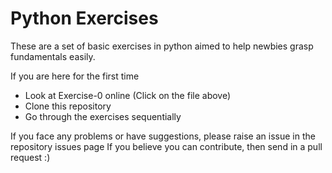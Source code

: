 # Python Exercises
These are a set of basic exercises in python aimed to help newbies grasp fundamentals easily.

If you are here for the first time
* Look at Exercise-0 online (Click on the file above)
* Clone this repository
* Go through the exercises sequentially

If you face any problems or have suggestions, please raise an issue in the repository issues page
If you believe you can contribute, then send in a pull request :)